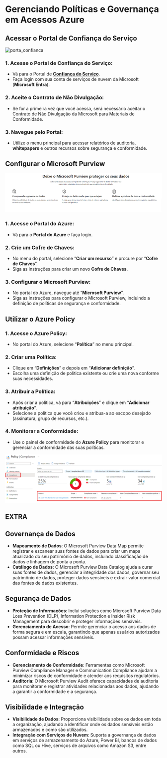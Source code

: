 # Gerenciando Políticas e Governança em Acessos Azure

## Acessar o Portal de Confiança do Serviço

![porta_confianca](https://github.com/devcaiada/az-900-certification/blob/main/assets/portal%20confian%C3%A7a.png?raw=true)

### 1. Acesse o Portal de Confiança do Serviço:

- Vá para o Portal de **[Confiança do Serviço](https://servicetrust.microsoft.com/)**.
- Faça login com sua conta de serviços de nuvem da Microsoft (**Microsoft Entra**).

### 2. Aceite o Contrato de Não Divulgação:

- Se for a primeira vez que você acessa, será necessário aceitar o Contrato de Não Divulgação da Microsoft para Materiais de Conformidade.

### 3. Navegue pelo Portal:

- Utilize o menu principal para acessar relatórios de auditoria, **whitepapers** e outros recursos sobre segurança e conformidade.

## Configurar o Microsoft Purview

![purview](https://raw.githubusercontent.com/devcaiada/az-900-certification/refs/heads/main/assets/purview.png)

### 1. Acesse o Portal do Azure:

- Vá para o **Portal do Azure** e faça login.

### 2. Crie um Cofre de Chaves:

- No menu do portal, selecione “**Criar um recurso**” e procure por “**Cofre de Chaves**”.
- Siga as instruções para criar um novo **Cofre de Chaves**.

### 3. Configurar o Microsoft Purview:

- No portal do Azure, navegue até “**Microsoft Purview**”.
- Siga as instruções para configurar o Microsoft Purview, incluindo a definição de políticas de segurança e conformidade.

## Utilizar o Azure Policy

### 1. Acesse o Azure Policy:

- No portal do Azure, selecione “**Política**” no menu principal.

### 2. Criar uma Política:

- Clique em “**Definições**” e depois em “**Adicionar definição**”.
- Escolha uma definição de política existente ou crie uma nova conforme suas necessidades.

### 3. Atribuir a Política:

- Após criar a política, vá para “**Atribuições**” e clique em “**Adicionar atribuição**”.
- Selecione a política que você criou e atribua-a ao escopo desejado (assinatura, grupo de recursos, etc.).

### 4. Monitorar a Conformidade:

- Use o painel de conformidade do **Azure Policy** para monitorar e gerenciar a conformidade das suas políticas.

![policy-compliance](https://github.com/devcaiada/az-900-certification/blob/main/assets/policy-compliance.png?raw=true)

## EXTRA

## Governança de Dados

- **Mapeamento de Dados**: O Microsoft Purview Data Map permite registrar e escanear suas fontes de dados para criar um mapa atualizado do seu patrimônio de dados, incluindo classificação de dados e linhagem de ponta a ponta.
- **Catálogo de Dados**: O Microsoft Purview Data Catalog ajuda a curar suas fontes de dados, gerenciar a integridade dos dados, governar seu patrimônio de dados, proteger dados sensíveis e extrair valor comercial das fontes de dados existentes.

## Segurança de Dados

- **Proteção de Informações**: Inclui soluções como Microsoft Purview Data Loss Prevention (DLP), Information Protection e Insider Risk Management para descobrir e proteger informações sensíveis.
- **Gerenciamento de Acesso**: Permite gerenciar o acesso aos dados de forma segura e em escala, garantindo que apenas usuários autorizados possam acessar informações sensíveis.

## Conformidade e Riscos

- **Gerenciamento de Conformidade**: Ferramentas como Microsoft Purview Compliance Manager e Communication Compliance ajudam a minimizar riscos de conformidade e atender aos requisitos regulatórios.
- **Auditoria**: O Microsoft Purview Audit oferece capacidades de auditoria para monitorar e registrar atividades relacionadas aos dados, ajudando a garantir a conformidade e a segurança.

## Visibilidade e Integração

- **Visibilidade de Dados**: Proporciona visibilidade sobre os dados em toda a organização, ajudando a identificar onde os dados sensíveis estão armazenados e como são utilizados.
- **Integração com Serviços de Nuvem**: Suporta a governança de dados em serviços de armazenamento do Azure, Power BI, bancos de dados como SQL ou Hive, serviços de arquivos como Amazon S3, entre outros.